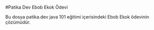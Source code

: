 #Patika Dev Ebob Ekok Ödevi

Bu dosya patika.dev java 101 eğitimi içerisindeki Ebob Ekok ödevinin çözümüdür.